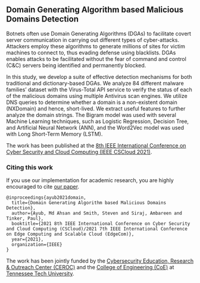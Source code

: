 ## Domain Generating Algorithm based Malicious Domains Detection
Botnets often use Domain Generating Algorithms (DGAs) to facilitate covert server communication in carrying out different types of cyber-attacks. Attackers employ these algorithms to generate millions of sites for victim machines to connect to, thus evading defense using blacklists. DGAs enables attacks to be facilitated without the fear of command and control (C\&C) servers being identified and permanently blocked.

In this study, we develop a suite of effective detection mechanisms for both traditional and dictionary-based DGAs. We analyze 84 different malware families’ dataset with the Virus-Total API service to verify the status of each of the malicious domains using multiple Antivirus scan engines. We utilize DNS queries to determine whether a domain is a non-existent domain (NXDomain) and hence, short-lived. We extract useful features to further analyze the domain strings. The Bigram model was used with several Machine Learning techniques, such as Logistic Regression, Decision Tree, and Artificial Neural Network (ANN), and the Word2Vec model was used with Long Short-Term Memory (LSTM).

The work has been published at the [8th IEEE International Conference on Cyber Security and Cloud Computing (IEEE CSCloud 2021)](http://www.cloud-conf.net/cscloud/2021/cscloud/index.html).

### Citing this work
If you use our implementation for academic research, you are highly encouraged to cite [our paper]().


```
@inproceedings{ayub2021domain,
  title={Domain Generating Algorithm based Malicious Domains Detection},
  author={Ayub, Md Ahsan and Smith, Steven and Siraj, Ambareen and Tinker, Paul},
  booktitle={2021 8th IEEE International Conference on Cyber Security and Cloud Computing (CSCloud)/2021 7th IEEE International Conference on Edge Computing and Scalable Cloud (EdgeCom)},
  year={2021},
  organization={IEEE}
}
```

The work has been jointly funded by the [Cybersecurity Education, Research & Outreach Center (CEROC)](https://www.tntech.edu/ceroc/) and the [College of Engineering (CoE)](https://www.tntech.edu/engineering/) at [Tennessee Tech University](https://www.tntech.edu).

